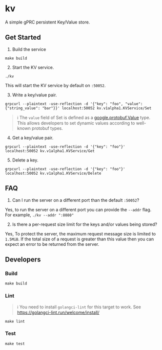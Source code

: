 # kv
A simple gPRC persistent Key/Value store.

## Get Started
1. Build the service
```console
make build

```
2. Start the KV service.
```
./kv
```
This will start the KV service by default on `:50052`.

3. Write a key/value pair.
```console
grpcurl --plaintext -use-reflection -d '{"key": "foo", "value": {"string_value": "bar"}}' localhost:50052 kv.v1alpha1.KVService/Set
```
> ℹ️ The `value` field of Set is defined as a [google.protobuf.Value](https://protobuf.dev/reference/protobuf/google.protobuf/#value) type. This allows developers to set dynamic values according to well-known protobuf types.

4. Get a key/value pair.
```console
grpcurl --plaintext -use-reflection -d '{"key": "foo"}' localhost:50052 kv.v1alpha1.KVService/Get
```

5. Delete a key.
```console
grpcurl --plaintext -use-reflection -d '{"key": "foo"}' localhost:50052 kv.v1alpha1.KVService/Delete
```

## FAQ
1. Can I run the server on a different port than the default `:50052`?

Yes, to run the server on a different port you can provide the `--addr` flag. For example, `./kv --addr ":8080"`

2. Is there a per-request size limit for the keys and/or values being stored?

Yes, To protect the server, the maximum request message size is limited to `1.5MiB`. If the total size of a request is greater than this value then you can expect an error to be returned from the server.

## Developers
### Build
```
make build
```

### Lint
> ℹ️ You need to install `golangci-lint` for this target to work.
> See https://golangci-lint.run/welcome/install/
```
make lint
```

### Test
```
make test
```
